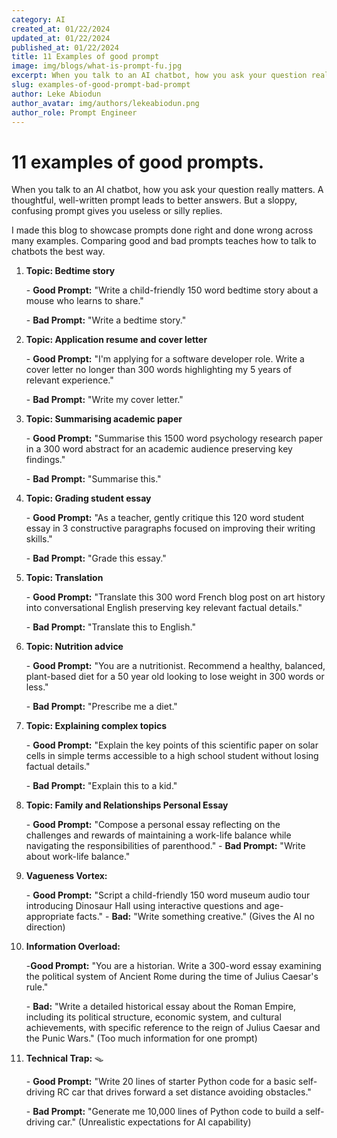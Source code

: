 ```yaml
---
category: AI
created_at: 01/22/2024
updated_at: 01/22/2024
published_at: 01/22/2024
title: 11 Examples of good prompt
image: img/blogs/what-is-prompt-fu.jpg
excerpt: When you talk to an AI chatbot, how you ask your question really matters. A thoughtful, well-written prompt leads to better answers. But a sloppy, confusing prompt gives you useless or silly replies.
slug: examples-of-good-prompt-bad-prompt
author: Leke Abiodun
author_avatar: img/authors/lekeabiodun.png
author_role: Prompt Engineer
---
```

# 11 examples of good prompts.

When you talk to an AI chatbot, how you ask your question really matters. A thoughtful, well-written prompt leads to better answers. But a sloppy, confusing prompt gives you useless or silly replies.

I made this blog to showcase prompts done right and done wrong across many examples. Comparing good and bad prompts teaches how to talk to chatbots the best way.
1. **Topic: Bedtime story**

	\- **Good Prompt:** "Write a child-friendly 150 word bedtime story about a mouse who learns to share."  

	\- **Bad Prompt:** "Write a bedtime story."
	
2. **Topic: Application resume and cover letter**

	\- **Good Prompt:** "I'm applying for a software developer role. Write a cover letter no longer than 300 words highlighting my 5 years of relevant experience."

	\- **Bad Prompt:** "Write my cover letter."
	
3. **Topic: Summarising academic paper**

	\- **Good Prompt:** "Summarise this 1500 word psychology research paper in a 300 word abstract for an academic audience preserving key findings."

	\- **Bad Prompt:** "Summarise this."  

4. **Topic: Grading student essay**

	\- **Good Prompt:** "As a teacher, gently critique this 120 word student essay in 3 constructive paragraphs focused on improving their writing skills."

	\- **Bad Prompt:** "Grade this essay."

5. **Topic: Translation** 

	\- **Good Prompt:** "Translate this 300 word French blog post on art history into conversational English preserving key relevant factual details."  

	\- **Bad Prompt:** "Translate this to English."

6. **Topic: Nutrition advice**

	\- **Good Prompt:** "You are a nutritionist. Recommend a healthy, balanced, plant-based diet for a 50 year old looking to lose weight in 300 words or less."

	\- **Bad Prompt:** "Prescribe me a diet." 

7. **Topic: Explaining complex topics**

	\- **Good Prompt:** "Explain the key points of this scientific paper on solar cells in simple terms accessible to a high school student without losing factual details."

	\- **Bad Prompt:** "Explain this to a kid."
	
8. **Topic: Family and Relationships Personal Essay**

    \- **Good Prompt:** "Compose a personal essay reflecting on the challenges and rewards of maintaining a work-life balance while navigating the responsibilities of parenthood."
    \- **Bad Prompt:** "Write about work-life balance."
    
9. **Vagueness Vortex:** ️
    
    \- **Good Prompt:** "Script a child-friendly 150 word museum audio tour introducing Dinosaur Hall using interactive questions and age-appropriate facts."
	\- **Bad:** "Write something creative." (Gives the AI no direction)
    
10. **Information Overload:**

	\-**Good Prompt:** "You are a historian. Write a 300-word essay examining the political system of Ancient Rome during the time of Julius Caesar's rule."
    
    \- **Bad:** "Write a detailed historical essay about the Roman Empire, including its political structure, economic system, and cultural achievements, with specific reference to the reign of Julius Caesar and the Punic Wars." (Too much information for one prompt)
    
11. **Technical Trap:** 🪤
    
    \- **Good Prompt:** "Write 20 lines of starter Python code for a basic self-driving RC car that drives forward a set distance avoiding obstacles." 
    
    \- **Bad Prompt:** "Generate me 10,000 lines of Python code to build a self-driving car." (Unrealistic expectations for AI capability)
    